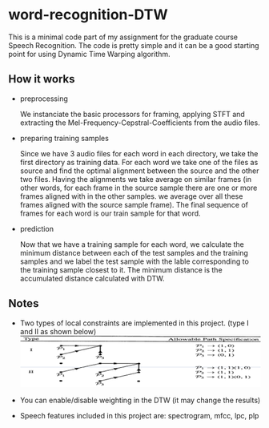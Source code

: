 # word-recognition-DTW
This is a minimal code part of my assignment for the graduate course Speech Recognition. The code is pretty simple and it can be a good starting point for using  Dynamic Time Warping algorithm.


## How it works
 - preprocessing
 
   We instanciate the basic processors for framing, applying STFT and extracting the Mel-Frequency-Cepstral-Coefficients from the audio files.
   
 - preparing training samples
 
   Since we have 3 audio files for each word in each directory, we take the first directory as training data. For each word we take one of the files as source and find the optimal alignment between the source and the other two files. Having the alignments we take average on similar frames (in other words, for each frame in the source sample there are one or more frames aligned with in the other samples. we average over all these frames aligned with the source sample frame). The final sequence of frames for each word is our train sample for that word.
   
 - prediction
 
   Now that we have a training sample for each word, we calculate the minimum distance between each of the test samples and the training samples and we label the test sample with the lable corresponding to the training sample closest to it. The minimum distance is the accumulated distance calculated with DTW.


## Notes
 - Two types of local constraints are implemented in this project. (type I and II as shown below)
 ![local constraints](lc.png)
 
 
 - You can enable/disable weighting in the DTW  (it may change the results)
 - Speech features included in this project are: spectrogram, mfcc, lpc, plp
